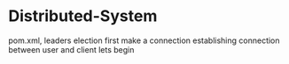 # Distributed-System
pom.xml, leaders election  first make a connection 
establishing connection between user and client 
lets begin
